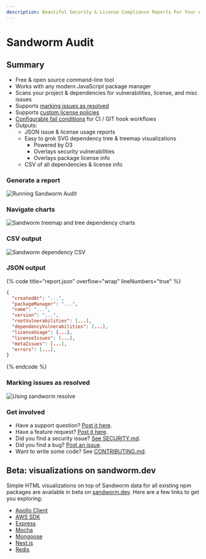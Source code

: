 ```yaml
---
description: Beautiful Security & License Compliance Reports For Your App's Dependencies 🪱
---
```


# Sandworm Audit

## Summary

- Free & open source command-line tool
- Works with any modern JavaScript package manager
- Scans your project & dependencies for vulnerabilities, license, and misc issues
- Supports [marking issues as resolved](./resolving-issues.md)
- Supports [custom license policies](./license-policies.md)
- [Configurable fail conditions](./fail-policies.md) for CI / GIT hook workflows
- Outputs:
  - JSON issue & license usage reports
  - Easy to grok SVG dependency tree & treemap visualizations
    - Powered by D3
    - Overlays security vulnerabilities
    - Overlays package license info
  - CSV of all dependencies & license info

### Generate a report
![Running Sandworm Audit](https://assets.sandworm.dev/showcase/audit-terminal-output.gif)

### Navigate charts
![Sandworm treemap and tree dependency charts](https://assets.sandworm.dev/showcase/treemap-and-tree.png)

### CSV output
![Sandworm dependency CSV](https://assets.sandworm.dev/showcase/csv-snip.png)

### JSON output
{% code title="report.json" overflow="wrap" lineNumbers="true" %}
```json
{
  "createdAt": "...",
  "packageManager": "...",
  "name": "...",
  "version": "...",
  "rootVulnerabilities": [...],
  "dependencyVulnerabilities": [...],
  "licenseUsage": {...},
  "licenseIssues": [...],
  "metaIssues": [...],
  "errors": [...],
}
```
{% endcode %}

### Marking issues as resolved
![Using `sandworm resolve`](https://user-images.githubusercontent.com/5381731/224849330-226ef881-ffbf-4819-ba32-e434c8358f60.png)

### Get involved

* Have a support question? [Post it here](https://github.com/sandworm-hq/sandworm-audit/discussions/categories/q-a).
* Have a feature request? [Post it here](https://github.com/sandworm-hq/sandworm-audit/discussions/categories/ideas).
* Did you find a security issue? [See SECURITY.md](../contributing/security.md).
* Did you find a bug? [Post an issue](https://github.com/sandworm-hq/sandworm-audit/issues/new/choose).
* Want to write some code? See [CONTRIBUTING.md](../contributing/README.md).

## Beta: visualizations on sandworm.dev

Simple HTML visualizations on top of Sandworm data for all existing npm packages are available in beta on [sandworm.dev](https://sandworm.dev). Here are a few links to get you exploring:

* [Apollo Client](https://sandworm.dev/npm/package/apollo-client)
* [AWS SDK](https://sandworm.dev/npm/package/aws-sdk)
* [Express](https://sandworm.dev/npm/package/express)
* [Mocha](https://sandworm.dev/npm/package/mocha)
* [Mongoose](https://sandworm.dev/npm/package/mongoose)
* [Nest.js](https://sandworm.dev/npm/package/@nestjs/cli)
* [Redis](https://sandworm.dev/npm/package/redis)

